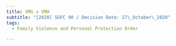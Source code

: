 ```yaml
---
title: VMG v VMH
subtitle: "[2020] SGFC 90 / Decision Date: 27\_October\_2020"
tags:
  - Family Violence and Personal Protection Order

---
```

